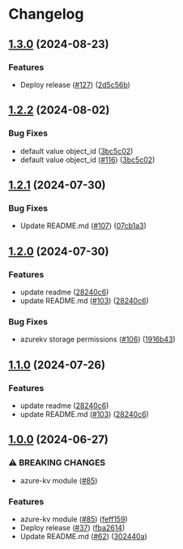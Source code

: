 # Changelog

## [1.3.0](https://github.com/prefapp/tfm/compare/azure-kv-v1.2.2...azure-kv-v1.3.0) (2024-08-23)


### Features

* Deploy release ([#127](https://github.com/prefapp/tfm/issues/127)) ([2d5c56b](https://github.com/prefapp/tfm/commit/2d5c56bcd9f1443136a9a4c34e19a3874dcf7ea5))

## [1.2.2](https://github.com/prefapp/tfm/compare/azure-kv-v1.2.1...azure-kv-v1.2.2) (2024-08-02)


### Bug Fixes

* default value object_id ([3bc5c02](https://github.com/prefapp/tfm/commit/3bc5c025775c42adb95e5836e742974788a150ee))
* default value object_id ([#116](https://github.com/prefapp/tfm/issues/116)) ([3bc5c02](https://github.com/prefapp/tfm/commit/3bc5c025775c42adb95e5836e742974788a150ee))

## [1.2.1](https://github.com/prefapp/tfm/compare/azure-kv-v1.2.0...azure-kv-v1.2.1) (2024-07-30)


### Bug Fixes

* Update README.md ([#107](https://github.com/prefapp/tfm/issues/107)) ([07cb1a3](https://github.com/prefapp/tfm/commit/07cb1a351f9e732ee4c1cc36d19e6c1a9e15f37b))

## [1.2.0](https://github.com/prefapp/tfm/compare/azure-kv-v1.1.0...azure-kv-v1.2.0) (2024-07-30)


### Features

* update readme ([28240c6](https://github.com/prefapp/tfm/commit/28240c68637467d99696a1118bcf5984e266e7a8))
* update README.md ([#103](https://github.com/prefapp/tfm/issues/103)) ([28240c6](https://github.com/prefapp/tfm/commit/28240c68637467d99696a1118bcf5984e266e7a8))


### Bug Fixes

* azurekv storage permissions ([#106](https://github.com/prefapp/tfm/issues/106)) ([1916b43](https://github.com/prefapp/tfm/commit/1916b43784d415fb286584a47b70715291ded24a))

## [1.1.0](https://github.com/prefapp/tfm/compare/azure-kv-v1.0.0...azure-kv-v1.1.0) (2024-07-26)


### Features

* update readme ([28240c6](https://github.com/prefapp/tfm/commit/28240c68637467d99696a1118bcf5984e266e7a8))
* update README.md ([#103](https://github.com/prefapp/tfm/issues/103)) ([28240c6](https://github.com/prefapp/tfm/commit/28240c68637467d99696a1118bcf5984e266e7a8))

## [1.0.0](https://github.com/prefapp/tfm/compare/azure-kv-v0.1.0...azure-kv-v1.0.0) (2024-06-27)


### ⚠ BREAKING CHANGES

* azure-kv module ([#85](https://github.com/prefapp/tfm/issues/85))

### Features

* azure-kv module ([#85](https://github.com/prefapp/tfm/issues/85)) ([feff159](https://github.com/prefapp/tfm/commit/feff159d011cc31c745888ec540866d7cf31f8ef))
* Deploy release ([#37](https://github.com/prefapp/tfm/issues/37)) ([fba2614](https://github.com/prefapp/tfm/commit/fba2614fb284cf9d960be53c7c123ceaf08cecfa))
* Update README.md ([#62](https://github.com/prefapp/tfm/issues/62)) ([302440a](https://github.com/prefapp/tfm/commit/302440a79ea0e4883b6583e3540deac7bac6c307))
